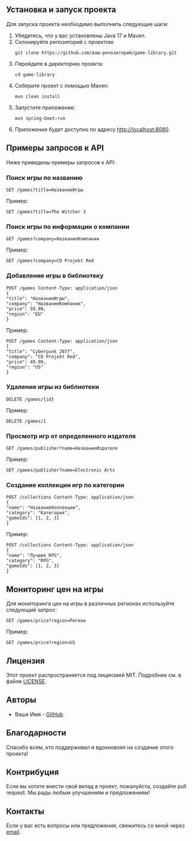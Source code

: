 <h2>Установка и запуск проекта</h2> <p>Для запуска проекта необходимо выполнить следующие шаги:</p> <ol> <li>Убедитесь, что у вас установлены Java 17 и Maven.</li> <li>Склонируйте репозиторий с проектом:</li> <pre><code>git clone https://github.com/ваш-репозиторий/game-library.git</code></pre> <li>Перейдите в директорию проекта:</li> <pre><code>cd game-library</code></pre> <li>Соберите проект с помощью Maven:</li> <pre><code>mvn clean install</code></pre> <li>Запустите приложение:</li> <pre><code>mvn spring-boot:run</code></pre> <li>Приложение будет доступно по адресу <a href="http://localhost:8080">http://localhost:8080</a>.</li> </ol><h2>Примеры запросов к API</h2> <p>Ниже приведены примеры запросов к API:</p><h3>Поиск игры по названию</h3> <pre><code>GET /games?title=НазваниеИгры</code></pre> <p>Пример:</p> <pre><code>GET /games?title=The Witcher 3</code></pre><h3>Поиск игры по информации о компании</h3> <pre><code>GET /games?company=НазваниеКомпании</code></pre> <p>Пример:</p> <pre><code>GET /games?company=CD Projekt Red</code></pre><h3>Добавление игры в библиотеку</h3> <pre><code>POST /games Content-Type: application/json
{
"title": "НазваниеИгры",
"company": "НазваниеКомпании",
"price": 59.99,
"region": "EU"
}</code></pre>

<p>Пример:</p> <pre><code>POST /games Content-Type: application/json
{
"title": "Cyberpunk 2077",
"company": "CD Projekt Red",
"price": 49.99,
"region": "US"
}</code></pre>

<h3>Удаление игры из библиотеки</h3> <pre><code>DELETE /games/{id}</code></pre> <p>Пример:</p> <pre><code>DELETE /games/1</code></pre><h3>Просмотр игр от определенного издателя</h3> <pre><code>GET /games/publisher?name=НазваниеИздателя</code></pre> <p>Пример:</p> <pre><code>GET /games/publisher?name=Electronic Arts</code></pre><h3>Создание коллекции игр по категории</h3> <pre><code>POST /collections Content-Type: application/json
{
"name": "НазваниеКоллекции",
"category": "Категория",
"gameIds": [1, 2, 3]
}</code></pre>

<p>Пример:</p> <pre><code>POST /collections Content-Type: application/json
{
"name": "Лучшие RPG",
"category": "RPG",
"gameIds": [1, 2, 3]
}</code></pre>

<h2>Мониторинг цен на игры</h2> <p>Для мониторинга цен на игры в различных регионах используйте следующий запрос:</p> <pre><code>GET /games/price?region=Регион</code></pre> <p>Пример:</p> <pre><code>GET /games/price?region=US</code></pre><h2>Лицензия</h2> <p>Этот проект распространяется под лицензией MIT. Подробнее см. в файле <a href="LICENSE">LICENSE</a>.</p><h2>Авторы</h2> <ul> <li>Ваше Имя - <a href="https://github.com/ваш-профиль">GitHub</a></li> </ul><h2>Благодарности</h2> <p>Спасибо всем, кто поддерживал и вдохновлял на создание этого проекта!</p><h2>Контрибуция</h2> <p>Если вы хотите внести свой вклад в проект, пожалуйста, создайте pull request. Мы рады любым улучшениям и предложениям!</p><h2>Контакты</h2> <p>Если у вас есть вопросы или предложения, свяжитесь со мной через <a href="mailto:ваш-email@example.com">email</a>.</p>
